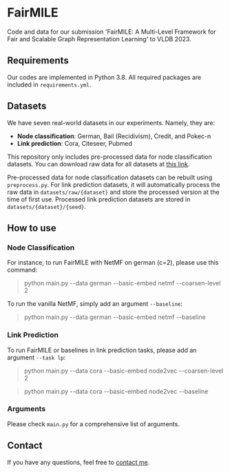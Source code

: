 # FairMILE
Code and data for our submission 'FairMILE: A Multi-Level Framework for Fair and Scalable Graph Representation Learning' to VLDB 2023.

## Requirements
Our codes are implemented in Python 3.8. All required packages are included in `requirements.yml`.

## Datasets
We have seven real-world datasets in our experiments. Namely, they are:
* **Node classification**: German, Bail (Recidivism), Credit, and Pokec-n
* **Link prediction**: Cora, Citeseer, Pubmed

This repository only includes pre-processed data for node classification datasets. You can download raw data for all datasets at [this link](https://buckeyemailosu-my.sharepoint.com/:f:/g/personal/he_1773_buckeyemail_osu_edu/EpTr3LaSplJOsfnny_2WnNQBr6hCmcG2AX5UFKj11x5zhA?e=qavTYn). 

Pre-processed data for node classification datasets can be rebuilt using `preprocess.py`. For link prediction datasets, it will automatically process the raw data in `datasets/raw/{dataset}` and store the processed version at the time of first use. Processed link prediction datasets are stored in `datasets/{dataset}/{seed}`.

## How to use
### Node Classification
For instance, to run FairMILE with NetMF on german (c=2), please use this command:
> python main.py --data german --basic-embed netmf --coarsen-level 2

To run the vanilla NetMF, simply add an argument `--baseline`:
> python main.py --data german --basic-embed netmf --baseline

### Link Prediction
To run FairMILE or baselines in link prediction tasks, please add an argument `--task lp`:
> python main.py --data cora --basic-embed node2vec --coarsen-level 2

> python main.py --data cora --basic-embed node2vec --baseline

### Arguments
Please check `main.py` for a comprehensive list of arguments.

## Contact
If you have any questions, feel free to [contact me](mailto:he.1773@osu.edu).